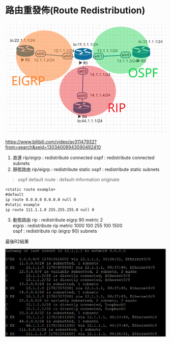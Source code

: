 # 路由重發佈(Route Redistribution)

![](image/20191119b.png)

https://www.bilibili.com/video/av31147932?from=search&seid=13034008943090492410

1. 直連
    rip/eigrp : redistribute connected
    ospf : redistribute connected subnets
2. 靜態路由
    rip/eigrp : redistribute static
    ospf : redistribute static subnets
> ospf default route : default-information originate
```
<static route example>
#default 
ip route 0.0.0.0 0.0.0.0 null 0
#static example
ip route 111.1.1.0 255.255.255.0 null 0
```

3. 動態路由
rip : redistribute eigrp 90 metric 2  
eigrp :  redistribute rip metric 1000 100 255 100 1500   
ospf : redistribute rip (eigrp 90) subnets 

最後R2結果

![](image/20191119cc.PNG)


